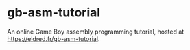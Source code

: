 # gb-asm-tutorial

An online Game Boy assembly programming tutorial, hosted at https://eldred.fr/gb-asm-tutorial.
